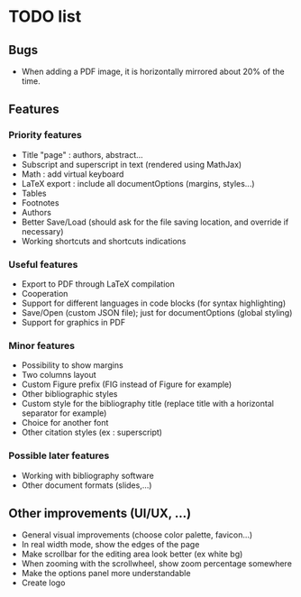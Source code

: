 # TODO list
## Bugs
- When adding a PDF image, it is horizontally mirrored about 20% of the time.
## Features
### Priority features
- Title "page" : authors, abstract...
- Subscript and superscript in text (rendered using MathJax)
- Math : add virtual keyboard
- LaTeX export : include all documentOptions (margins, styles...)
- Tables
- Footnotes
- Authors
- Better Save/Load (should ask for the file saving location, and override if necessary)
- Working shortcuts and shortcuts indications

### Useful features
- Export to PDF through LaTeX compilation
- Cooperation
- Support for different languages in code blocks (for syntax highlighting)
- Save/Open (custom JSON file); just for documentOptions (global styling)
- Support for graphics in PDF

### Minor features
- Possibility to show margins
- Two columns layout
- Custom Figure prefix (FIG instead of Figure for example)
- Other bibliographic styles
- Custom style for the bibliography title (replace title with a horizontal separator for example)
- Choice for another font
- Other citation styles (ex : superscript)

### Possible later features
- Working with bibliography software
- Other document formats (slides,...)

## Other improvements (UI/UX, ...)
- General visual improvements (choose color palette, favicon...)
- In real width mode, show the edges of the page
- Make scrollbar for the editing area look better (ex white bg)
- When zooming with the scrollwheel, show zoom percentage somewhere
- Make the options panel more understandable
- Create logo